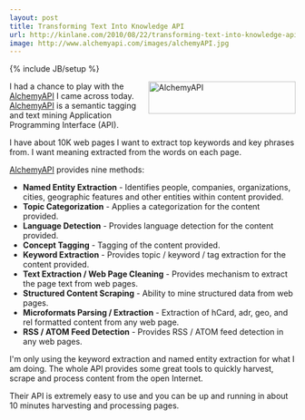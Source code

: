 ```yaml
---
layout: post
title: Transforming Text Into Knowledge API
url: http://kinlane.com/2010/08/22/transforming-text-into-knowledge-api/
image: http://www.alchemyapi.com/images/alchemyAPI.jpg
---
```

{% include JB/setup %}
<p>
     <a href="http://www.alchemyapi.com/" target="_blank"><img class="alignnone c1" title="AlchemyAPI" src="http://www.alchemyapi.com/images/alchemyAPI.jpg"  width="259" height="57" align="right" /></a>I had a chance to play with the <a href="http://www.alchemyapi.com/" target="_blank">AlchemyAPI</a> I came across today. <a href="http://www.alchemyapi.com/" target="_blank">AlchemyAPI</a> is a semantic tagging and text mining Application Programming Interface (API).
</p>

<p>
     I have about 10K web pages I want to extract top keywords and key phrases from. I want meaning extracted from the words on each page.
</p>

<p>
     <a href="http://www.alchemyapi.com/" target="_blank">AlchemyAPI</a> provides nine methods:
</p>
<ul class="mainlist">
     <li>
          <strong>Named Entity Extraction</strong> - Identifies people, companies, organizations, cities, geographic features and other entities within content provided.
     </li>
     <li>
          <strong>Topic Categorization</strong> - Applies a categorization for the content provided.
     </li>
     <li>
          <strong>Language Detection</strong> - Provides language detection for the content provided.
     </li>
     <li>
          <strong>Concept Tagging</strong> - Tagging of the content provided.
     </li>
     <li>
          <strong>Keyword Extraction</strong> - Provides topic / keyword / tag extraction for the content provided.
     </li>
     <li>
          <strong>Text Extraction / Web Page Cleaning</strong> - Provides mechanism to extract the page text from web pages.
     </li>
     <li>
          <strong>Structured Content Scraping</strong> - Ability to mine structured data from web pages.
     </li>
     <li>
          <strong>Microformats Parsing / Extraction</strong> - Extraction of hCard, adr, geo, and rel formatted content from any web page.
     </li>
     <li>
          <strong>RSS / ATOM Feed Detection</strong> - Provides RSS / ATOM feed detection in any web pages.
     </li>
</ul>
<p>
     I'm only using the keyword extraction and named entity extraction for what I am doing. The whole API provides some great tools to quickly harvest, scrape and process content from the open Internet.
</p>

<p>
     Their API is extremely easy to use and you can be up and running in about 10 minutes harvesting and processing pages.
</p>
